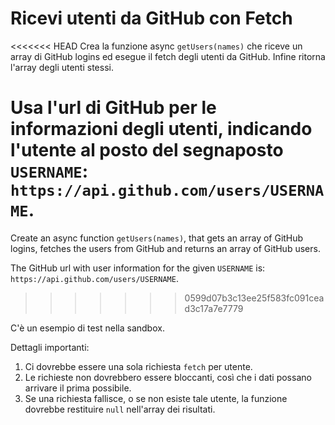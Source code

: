 # Ricevi utenti da GitHub con Fetch

<<<<<<< HEAD
Crea la funzione async `getUsers(names)` che riceve un array di GitHub logins ed esegue il fetch degli utenti da GitHub. Infine ritorna l'array degli utenti stessi.

Usa l'url di GitHub per le informazioni degli utenti, indicando l'utente al posto del segnaposto `USERNAME`: `https://api.github.com/users/USERNAME`.
=======
Create an async function `getUsers(names)`, that gets an array of GitHub logins, fetches the users from GitHub and returns an array of GitHub users.

The GitHub url with user information for the given `USERNAME` is: `https://api.github.com/users/USERNAME`.
>>>>>>> 0599d07b3c13ee25f583fc091cead3c17a7e7779

C'è un esempio di test nella sandbox.

Dettagli importanti:

1. Ci dovrebbe essere una sola richiesta `fetch` per utente.
2. Le richieste non dovrebbero essere bloccanti, così che i dati possano arrivare il prima possibile.
3. Se una richiesta fallisce, o se non esiste tale utente, la funzione dovrebbe restituire `null` nell'array dei risultati.
